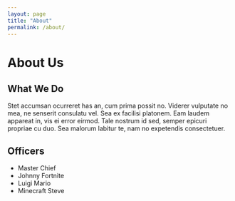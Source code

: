 ```yaml
---
layout: page
title: "About"
permalink: /about/
---
```

# About Us
## What We Do
Stet accumsan ocurreret has an, cum prima possit no. Viderer vulputate no mea, ne senserit consulatu vel. Sea ex facilisi platonem. Eam laudem appareat in, vis ei error eirmod. Tale nostrum id sed, semper epicuri propriae cu duo. Sea malorum labitur te, nam no expetendis consectetuer.

## Officers
* Master Chief
* Johnny Fortnite
* Luigi Mario
* Minecraft Steve